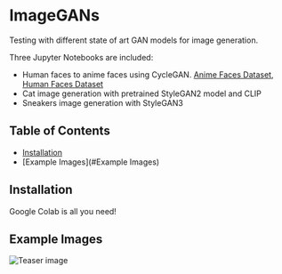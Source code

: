 # ImageGANs

Testing with different state of art GAN models for image generation.

Three Jupyter Notebooks are included:
- Human faces to anime faces using CycleGAN. <a href="https://www.kaggle.com/datasets/soumikrakshit/anime-faces" target="_blank">Anime Faces Dataset</a>, <a href="https://www.kaggle.com/datasets/ashwingupta3012/human-faces" target="_blank">Human Faces Dataset</a>
- Cat image generation with pretrained StyleGAN2 model and CLIP
- Sneakers image generation with StyleGAN3

## Table of Contents

- [Installation](#installation)
- [Example Images](#Example Images)

## Installation

Google Colab is all you need!

## Example Images

![Teaser image](./docs/human-anime-teaser.png)

